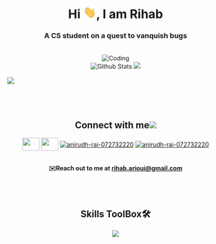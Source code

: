 <h1 align="center">Hi <img src="https://raw.githubusercontent.com/ABSphreak/ABSphreak/master/gifs/Hi.gif" width="30px">, I am Rihab </h1>
<h3 align="center">A CS student on a quest to vanquish bugs</h3>
<br>
<div align="center">
        <img alt="Coding" height="230" src="https://cdn.dribbble.com/users/1277312/screenshots/14733298/media/39b1045e593737587dd60e42c8422d1f.gif">
	<br>
	<img alt="Github Stats" src="https://github-readme-stats.vercel.app/api?username=xyzRihab&show_icons=true&count_private=true&locale=en&theme=tokyonight&layout=compact" />
	<img height="195px" src="https://github-readme-stats.vercel.app/api/top-langs?username=xyzRihab&langs_count=10&show_icons=true&locale=en&theme=tokyonight"/>
</div>
<br>
<div>
<img src="https://github-readme-activity-graph.vercel.app/graph?username=xyzRihab&bg_color=1a1b26&color=70a5fb&line=70a5fb&point=b1f2c6&area=true&hide_border=true)](https://github.com/ashutosh00710/github-readme-activity-graph)">
</div>
<br>
<br>
<br>

<div align="center">
<h2 align="center">Connect with me<img src='https://raw.githubusercontent.com/ShahriarShafin/ShahriarShafin/main/Assets/handshake.gif' width="40px"></h2>
<p align="center">
<a href="facebook.com/rihab.ar.161" target="blank"><img align="center" src="https://raw.githubusercontent.com/rahulbanerjee26/githubAboutMeGenerator/main/icons/facebook.svg" height="30" width="40" /></a>
<a href="instagram.com/xyz_rihab" target="blank"><img align="center" src="https://raw.githubusercontent.com/rahuldkjain/github-profile-readme-generator/master/src/images/icons/Social/instagram.svg" height="30" width="40" /></a>
<a href="" target="blank"><img align="center" src="https://raw.githubusercontent.com/rahulbanerjee26/githubAboutMeGenerator/main/icons/discord.svg" alt="anirudh-rai-072732220" height="30" width="40" /></a>
<a href="dz.linkedin.com/in/rihab-arioui-b56a16266" target="blank"><img align="center" src="https://raw.githubusercontent.com/rahulbanerjee26/githubAboutMeGenerator/main/icons/linked-in-alt.svg" alt="anirudh-rai-072732220" height="30" width="40" /></a>
<br>
<br>
<p><b>✉️Reach out to me at <a href=""> rihab.arioui@gmail.com</a></b></p>
</p>
<br>
<br>

<div id="user-content-toc">
    <h2 align="center">Skills ToolBox🛠️</h2>
<p>
  <a href="https://skillicons.dev">
    <img src="https://skillicons.dev/icons?i=git,c,cpp,lua,css,discord,figma,github,html,java,js,linux,mongodb,mysql,nodejs,postman,py,react,redux,tailwind,vscode&perline=14" />
  </a>
</p>
</div>
